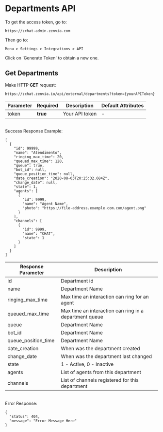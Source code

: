 # Departments API
To get the access token, go to:
```
https://zchat-admin.zenvia.com
```
Then go to:
```
Menu > Settings > Integrations > API
```
Click on 'Generate Token' to obtain a new one.
## Get Departments
Make HTTP **GET** request:
```
https://zchat.zenvia.io/api/external/departments?token={yourAPIToken}
```
| Parameter  | Required  | Description | Default Attributes |
| ------------ | ------------ | ------------ | ------------ |
| token | **true** | Your API token | - |

<br> Success Response Example:
```
[
  {
    "id": 99999,
    "name": "Atendimento",
    "ringing_max_time": 20,
    "queued_max_time": 120,
    "queue": true,
    "bot_id": null,
    "queue_position_time": null,
    "date_creation": "2020-08-03T20:25:32.684Z",
    "change_date": null,
    "state": 1,
    "agents": [
      {
        "id": 9999,
        "name": "Agent Name",
        "photo": "https://file-address.example.com.com/agent.png"
      }
    ],
    "channels": [
      {
        "id": 9999,
        "name": "CHAT",
        "state": 1
      }
    ]
  }
]
```
Response Parameter  | Description |
------------  | -------------
id | Department id
name | Department Name 
ringing_max_time | Max time an interaction can ring for an agent
queued_max_time | Max time an interaction can ring in a department queue
queue | Department Name 
bot_id | Department Name 
queue_position_time | Department Name 
date_creation | When was the department created 
change_date | When was the department last changed
state | 1 - Active, 0 - Inactive
agents | List of agents from this department
channels | List of channels registered for this department

<br> Error Response:
```
{
  "status": 404,
  "message": "Error Message Here"
}
```